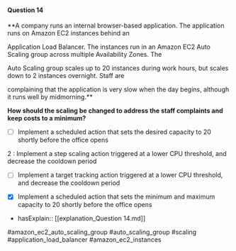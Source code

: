#### Question  14


**A company runs an internal browser-based application. The application runs on Amazon EC2 instances behind an

Application Load Balancer. The instances run in an Amazon EC2 Auto Scaling group across multiple Availability Zones. The

Auto Scaling group scales up to 20 instances during work hours, but scales down to 2 instances overnight. Staff are

complaining that the application is very slow when the day begins, although it runs well by midmorning.**


**How should the scaling be changed to address the staff complaints and keep costs to a minimum?**


- [ ] Implement a scheduled action that sets the desired capacity to 20 shortly before the office opens


2 : Implement a step scaling action triggered at a lower CPU threshold, and decrease the cooldown period


- [ ] Implement a target tracking action triggered at a lower CPU threshold, and decrease the cooldown period


- [x] Implement a scheduled action that sets the minimum and maximum capacity to 20 shortly before the office opens



- hasExplain:: [[explanation_Question  14.md]]

#amazon_ec2_auto_scaling_group #auto_scaling_group #scaling #application_load_balancer #amazon_ec2_instances 